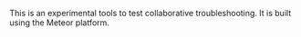 This is an experimental tools to test collaborative troubleshooting.
It is built using the Meteor platform.
